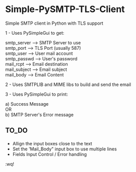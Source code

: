 # Simple-PySMTP-TLS-Client
Simple SMTP client in Python with TLS support

1 - Uses PySimpleGui to get: <p>
  smtp_server -->    SMTP Server to use <br>
  smtp_port -->      TLS Port (usually 587) <br>
  smtp_user -->      User mail account <br>
  smtp_passwd -->    User's password <br>
  mail_rcpt -->      Email destination <br>
  mail_subject -->   Email subject <br>
  mail_body -->      Email Content <p>

2 - Uses SMTPLIB and MIME libs to build and send the email <p>

3 - Uses PySimpleGui to print: <p>
  a) Success Message <br>
  OR <br>
  b) SMTP Server's Error message
<p>
<p>


## TO_DO <p>
* Allign the input boxes close to the text <br>
* Set the 'Mail_Body" input box to use multiple lines <br>
* Fields Input Control / Error handling
<p>

:wq!
